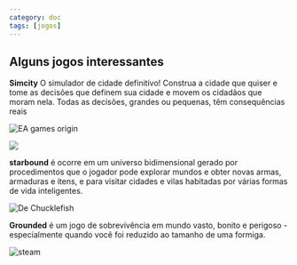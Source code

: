 ```yaml
---
category: doc
tags: [jogos]
---
```

## Alguns jogos interessantes

**Simcity**
O simulador de cidade definitivo! Construa a cidade que quiser e tome as decisões que definem sua cidade e movem os cidadãos que moram nela. Todas as decisões, grandes ou pequenas, têm consequências reais


![EA games origin](https://upload.wikimedia.org/wikipedia/pt/5/5f/SimCity_2013_Limited_Edition_cover.png)


<img src="\assets\img\simc.png">

**starbound** é ocorre em um universo bidimensional gerado por procedimentos que o jogador pode explorar mundos e obter novas armas, armaduras e itens, e para visitar cidades e vilas habitadas por várias formas de vida inteligentes.

![De Chucklefish ](https://i.ytimg.com/vi/-O6PUh3reG0/hqdefault.jpg)

**Grounded** é um jogo de sobrevivência em mundo vasto, bonito e perigoso - especialmente quando você foi reduzido ao tamanho de uma formiga.

![steam ](https://cdn.cloudflare.steamstatic.com/steam/apps/962130/header.jpg?t=1612223835)

